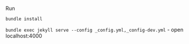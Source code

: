 Run

`bundle install`

`bundle exec jekyll serve --config _config.yml,_config-dev.yml` - open localhost:4000


